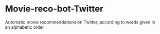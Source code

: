 # Movie-reco-bot-Twitter
Automatic movie recommendations on Twitter, according to words given in an alphabetic order
